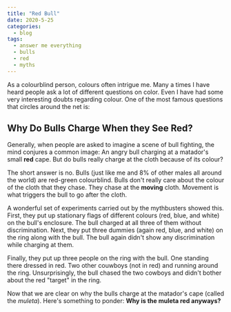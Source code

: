 ```yaml
---
title: "Red Bull"
date: 2020-5-25
categories:
  - blog
tags:
  - answer me everything
  - bulls
  - red
  - myths
---
```


As a colourblind person, colours often intrigue me. Many a times I have heard people ask a lot of different questions on color. Even I have had some very interesting doubts regarding colour. One of the most famous questions that circles around the net is:

## Why Do Bulls Charge When they See Red?

Generally, when people are asked to imagine a scene of bull fighting, the mind conjures a common image: An angry bull charging at a matador's small **red** cape. But do bulls really charge at the cloth because of its colour?

The short answer is no. Bulls (just like me and 8% of other males all around the world) are red-green colourblind. Bulls don't really care about the colour of the cloth that they chase. They chase at the **moving** cloth. Movement is what triggers the bull to go after the cloth.

A wonderful set of experiments carried out by the mythbusters showed this. First, they put up stationary flags of different colours (red, blue, and white) on the bull's enclosure. The bull charged at all three of them without discrimination. Next, they put three dummies (again red, blue, and white) on the ring along with the bull. The bull again didn't show any discrimination while charging at them.

Finally, they put up three people on the ring with the bull. One standing there dressed in red. Two other couwboys (not in red) and running around the ring. Unsurprisingly, the bull chased the two cowboys and didn't bother about the red "target" in the ring.

Now that we are clear on why the bulls charge at the matador's cape (called the *muleta*). Here's something to ponder: **Why is the muleta red anyways?**
